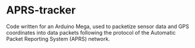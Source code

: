 # APRS-tracker
Code written for an Arduino Mega, used to packetize sensor data and GPS coordinates into data packets following the protocol of the Automatic Packet Reporting System (APRS) network.
